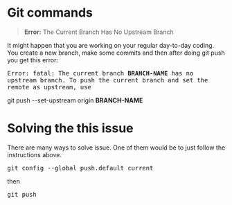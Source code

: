 # Git commands

>**Error:** The Current Branch Has No Upstream Branch

It might happen that you are working on your regular day-to-day coding. You create a new branch, 
make some commits and then after doing git push you get this error:

<kbd>Error: fatal: The current branch **BRANCH-NAME** has no upstream branch.<kbd>
To push the current branch and set the remote as upstream, use

git push --set-upstream origin **BRANCH-NAME**  <kbd>

# Solving the this issue

There are many ways to solve issue. One of them would be to just follow the instructions above.

<kbd> git config --global push.default current <kbd>

then

<kbd> git push <kbd>